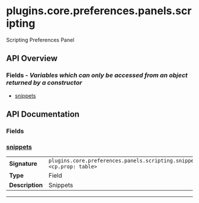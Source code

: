 # plugins.core.preferences.panels.scripting

Scripting Preferences Panel

## API Overview
### **Fields** - _Variables which can only be accessed from an object returned by a constructor_
 * [snippets](#snippets)


## API Documentation

### Fields


### [snippets](#snippets)

|                                             |                                                                                     |
| --------------------------------------------|-------------------------------------------------------------------------------------|
| **Signature**                               | `plugins.core.preferences.panels.scripting.snippets <cp.prop: table>`                                                                    |
| **Type**                                    | Field                                                                     |
| **Description**                             | Snippets                                                                     |

---
